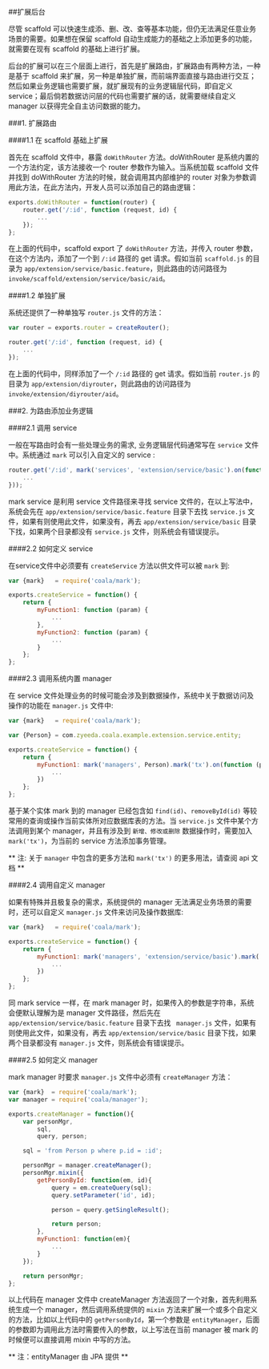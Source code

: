 ##扩展后台

尽管 scaffold 可以快速生成添、删、改、查等基本功能，但仍无法满足任意业务场景的需要。如果想在保留 scaffold 自动生成能力的基础之上添加更多的功能，就需要在现有 scaffold 的基础上进行扩展。

后台的扩展可以在三个层面上进行，首先是扩展路由，扩展路由有两种方法，一种是基于 scaffold 来扩展，另一种是单独扩展，而前端界面直接与路由进行交互；然后如果业务逻辑也需要扩展，就扩展现有的业务逻辑层代码，即自定义 service；最后倘若数据访问层的代码也需要扩展的话，就需要继续自定义 manager 以获得完全自主访问数据的能力。

###1. 扩展路由

####1.1 在 scaffold 基础上扩展

首先在 scaffold 文件中，暴露 `doWithRouter` 方法。doWithRouter 是系统内置的一个方法约定，该方法接收一个 router 参数作为输入。当系统加载 scaffold 文件并找到 doWithRouter 方法的时候，就会调用其内部维护的 router 对象为参数调用此方法，在此方法内，开发人员可以添加自己的路由逻辑：

```javascript
exports.doWithRouter = function(router) {
    router.get('/:id', function (request, id) {
        ...
    });
};
```

在上面的代码中，scaffold export 了 `doWithRouter` 方法，并传入 router 参数，在这个方法内，添加了一个到 `/:id` 路径的 get 请求。假如当前 `scaffold.js` 的目录为 `app/extension/service/basic.feature`，则此路由的访问路径为 `invoke/scaffold/extension/service/basic/aid`。

####1.2 单独扩展

系统还提供了一种单独写 `router.js` 文件的方法：

```javascript
var router = exports.router = createRouter();

router.get('/:id', function (request, id) {
    ...
});
```

在上面的代码中，同样添加了一个 `/:id` 路径的 get 请求。假如当前 `router.js` 的目录为 `app/extension/diyrouter`，则此路由的访问路径为 `invoke/extension/diyrouter/aid`。

###2. 为路由添加业务逻辑

####2.1 调用 service

一般在写路由时会有一些处理业务的需求, 业务逻辑层代码通常写在 `service` 文件中。系统通过 `mark` 可以引入自定义的 service :

```javascript
router.get('/:id', mark('services', 'extension/service/basic').on(function (service, request, id) {
    ...
}));
```

mark service 是利用 service 文件路径来寻找 service 文件的，在以上写法中，系统会先在 `app/extension/service/basic.feature` 目录下去找 `service.js` 文件，如果有则使用此文件，如果没有，再去 `app/extension/service/basic` 目录下找，如果两个目录都没有 `service.js` 文件，则系统会有错误提示。

####2.2 如何定义 service

在service文件中必须要有 `createService` 方法以供文件可以被 `mark` 到:

```javascript
var {mark}   = require('coala/mark');

exports.createService = function() {
    return {
        myFunction1: function (param) {
            ...
        },
        myFunction2: function (param) {
            ...
        }
    };
};
```

####2.3 调用系统内置 manager

在 service 文件处理业务的时候可能会涉及到数据操作，系统中关于数据访问及操作的功能在 `manager.js` 文件中:

```javascript
var {mark}   = require('coala/mark');

var {Person} = com.zyeeda.coala.example.extension.service.entity;

exports.createService = function() {
    return {
        myFunction1: mark('managers', Person).mark('tx').on(function (personMgr, param) {
            ...
        })
    };
};
```

基于某个实体 mark 到的 manager 已经包含如 `find(id)`、`removeById(id)` 等较常用的查询或操作当前实体所对应数据库表的方法。当 `service.js` 文件中某个方法调用到某个 manager，并且有涉及到 `新增、修改或删除` 数据操作时，需要加入 `mark('tx')`，为当前的 service 方法添加事务管理。

** 注:  关于 `manager` 中包含的更多方法和 `mark('tx')` 的更多用法，请查阅 api 文档 **

####2.4 调用自定义 manager

如果有特殊并且极复杂的需求，系统提供的 manager 无法满足业务场景的需要时，还可以自定义 `manager.js` 文件来访问及操作数据库:

```javascript
var {mark}   = require('coala/mark');

exports.createService = function() {
    return {
        myFunction1: mark('managers', 'extension/service/basic').mark('tx').on(function (manager, param) {
            ...
        })
    };
};
```

同 mark service 一样，在 mark manager 时，如果传入的参数是字符串，系统会便默认理解为是 manager 文件路径，然后先在 `app/extension/service/basic.feature` 目录下去找 ` manager.js` 文件，如果有则使用此文件，如果没有，再去 `app/extension/service/basic` 目录下找，如果两个目录都没有 `manager.js` 文件，则系统会有错误提示。

####2.5 如何定义 manager

mark manager 时要求 `manager.js` 文件中必须有 `createManager` 方法：

```javascript
var {mark}  = require('coala/mark');
var manager = require('coala/manager');

exports.createManager = function(){
    var personMgr,
        sql,
        query, person;

    sql = 'from Person p where p.id = :id';

    personMgr = manager.createManager();
    personMgr.mixin({
        getPersonById: function(em, id){
            query = em.createQuery(sql);
            query.setParameter('id', id);

            person = query.getSingleResult();

            return person;
        },
        myFunction1: function(em){
            ...
        }
    });

    return personMgr;
};
```

以上代码在 manager 文件中 createManager 方法返回了一个对象，首先利用系统生成一个 manager，然后调用系统提供的 `mixin` 方法来扩展一个或多个自定义的方法，比如以上代码中的 `getPersonById`，第一个参数是 `entityManager`，后面的参数即为调用此方法时需要传入的参数，以上写法在当前 manager 被 mark 的时候便可以直接调用 mixin 中写的方法。

** 注：entityManager 由 JPA 提供 **
